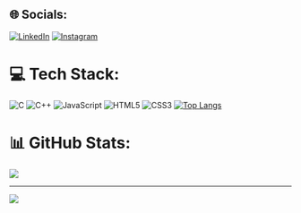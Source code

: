 ## 🌐 Socials:
[![LinkedIn](https://img.shields.io/badge/LinkedIn-%230077B5.svg?logo=linkedin&logoColor=white)](https://linkedin.com/in/mohamed-elhaddioui-66ba74252/) 
[![Instagram](https://img.shields.io/badge/Instagram-%23E4405F.svg?logo=instagram&logoColor=white)](https://www.instagram.com/med_haddioui_/?hl=fr)


# 💻 Tech Stack:
![C](https://img.shields.io/badge/c-%2300599C.svg?style=for-the-badge&logo=c&logoColor=white) ![C++](https://img.shields.io/badge/c++-%2300599C.svg?style=for-the-badge&logo=c%2B%2B&logoColor=white) ![JavaScript](https://img.shields.io/badge/javascript-%23323330.svg?style=for-the-badge&logo=javascript&logoColor=%23F7DF1E) ![HTML5](https://img.shields.io/badge/html5-%23E34F26.svg?style=for-the-badge&logo=html5&logoColor=white) ![CSS3](https://img.shields.io/badge/css3-%231572B6.svg?style=for-the-badge&logo=css3&logoColor=white)
[![Top Langs](https://github-readme-stats.vercel.app/api/top-langs/?username=medmedhaddioui&langs_count=15&layout=compact&theme=highcontrast)](https://github.com/medmedhaddioui)

# 📊 GitHub Stats:

![](https://github-readme-streak-stats.herokuapp.com/?user=medmedhaddioui&theme=shadow_blue&hide_border=false)<br/>

---
[![](https://visitcount.itsvg.in/api?id=medmedhaddioui&icon=0&color=0)](https://visitcount.itsvg.in)

<!-- Proudly created with GPRM ( https://gprm.itsvg.in ) -->
